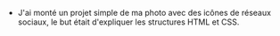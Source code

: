 * J'ai monté un projet simple de ma photo avec des icônes de réseaux sociaux, le but était d'expliquer les structures HTML et CSS.

  ![]()
